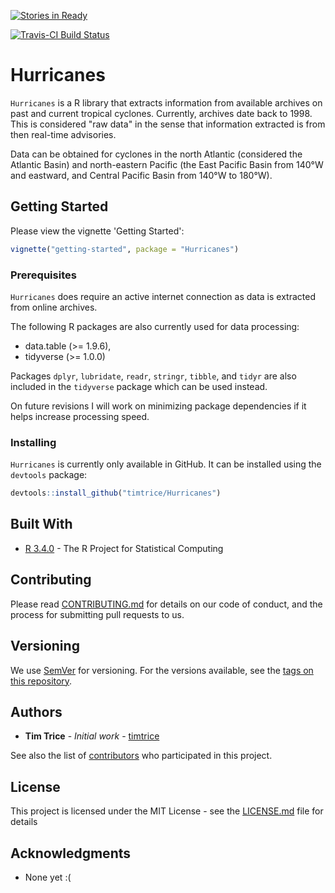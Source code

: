 [![Stories in Ready](https://badge.waffle.io/timtrice/Hurricanes.png?label=ready&title=Ready)](https://waffle.io/timtrice/Hurricanes)

[![Travis-CI Build Status](https://travis-ci.org/timtrice/Hurricanes.svg?branch=vignettes-0.1.0)](https://travis-ci.org/timtrice/Hurricanes)

# Hurricanes

`Hurricanes` is a R library that extracts information from available archives on past and current tropical cyclones. Currently, archives date back to 1998. This is considered "raw data" in the sense that information extracted is from then real-time advisories. 

Data can be obtained for cyclones in the north Atlantic (considered the Atlantic Basin) and north-eastern Pacific (the East Pacific Basin from 140&deg;W and eastward, and Central Pacific Basin from 140&deg;W to 180&deg;W). 

## Getting Started

Please view the vignette 'Getting Started':

```r
vignette("getting-started", package = "Hurricanes")
```

### Prerequisites

`Hurricanes` does require an active internet connection as data is extracted from online archives. 

The following R packages are also currently used for data processing:

* data.table (>= 1.9.6), 
* tidyverse (>= 1.0.0)

Packages `dplyr`, `lubridate`, `readr`, `stringr`, `tibble`, and `tidyr` are also included in the `tidyverse` package which can be used instead.

On future revisions I will work on minimizing package dependencies if it helps increase processing speed.

### Installing

`Hurricanes` is currently only available in GitHub. It can be installed using the `devtools` package:

```r
devtools::install_github("timtrice/Hurricanes")
```

## Built With

* [R 3.4.0](https://www.r-project.org/) - The R Project for Statistical Computing

## Contributing

Please read [CONTRIBUTING.md](https://gist.github.com/timtrice/f2a4c2a020c87669178dad27e73bfce1) for details on our code of conduct, and the process for submitting pull requests to us.

## Versioning

We use [SemVer](http://semver.org/) for versioning. For the versions available, see the [tags on this repository](https://github.com/your/project/tags). 

## Authors

* **Tim Trice** - *Initial work* - [timtrice](https://github.com/timtrice)

See also the list of [contributors](https://github.com/timtrice/Hurricanes/contributors) who participated in this project.

## License

This project is licensed under the MIT License - see the [LICENSE.md](LICENSE.md) file for details

## Acknowledgments

* None yet :(
